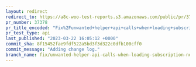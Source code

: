 ```yaml
---
layout: redirect
redirect_to: https://a8c-woo-test-reports.s3.amazonaws.com/public/pr/37378/api/index.html
pr_number: 37378
pr_title_encoded: "Fix%2Funwanted+helper+api+calls+when+loading+subscription+notes"
pr_test_type: api
last_published: "2023-03-22 16:05:12 +0000"
commit_sha: 8f15452fae9fdf522a5bd3f3d322c0dfb100cff0
commit_message: "Adding change log."
branch_name: fix/unwanted-helper-api-calls-when-loading-subscription-notes
---
```

